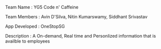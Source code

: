 Team Name : YG5 Code n' Caffeine

Team Members : Avin D'Silva, Nitin Kumarswamy, Siddhant Srivastav

App Developed : OneStopSG

Description : A On-demand, Real time and Personlized information that is availble to employees
